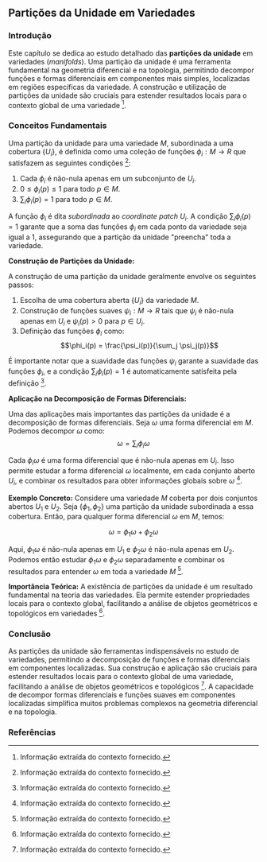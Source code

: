 ## Partições da Unidade em Variedades

### Introdução
Este capítulo se dedica ao estudo detalhado das **partições da unidade** em variedades (*manifolds*). Uma partição da unidade é uma ferramenta fundamental na geometria diferencial e na topologia, permitindo decompor funções e formas diferenciais em componentes mais simples, localizadas em regiões específicas da variedade. A construção e utilização de partições da unidade são cruciais para estender resultados locais para o contexto global de uma variedade [^1].

### Conceitos Fundamentais

Uma partição da unidade para uma variedade $M$, subordinada a uma cobertura {$U_i$}, é definida como uma coleção de funções $\phi_i : M \rightarrow R$ que satisfazem as seguintes condições [^1]:
1.  Cada $\phi_i$ é não-nula apenas em um subconjunto de $U_i$.
2.  $0 \leq \phi_i(p) \leq 1$ para todo $p \in M$.
3.  $\sum_i \phi_i(p) = 1$ para todo $p \in M$.

A função $\phi_i$ é dita *subordinada* ao *coordinate patch* $U_i$. A condição $\sum_i \phi_i(p) = 1$ garante que a soma das funções $\phi_i$ em cada ponto da variedade seja igual a 1, assegurando que a partição da unidade "preencha" toda a variedade.

**Construção de Partições da Unidade:**

A construção de uma partição da unidade geralmente envolve os seguintes passos:
1.  Escolha de uma cobertura aberta {$U_i$} da variedade $M$.
2.  Construção de funções suaves $\psi_i : M \rightarrow R$ tais que $\psi_i$ é não-nula apenas em $U_i$ e $\psi_i(p) > 0$ para $p \in U_i$.
3.  Definição das funções $\phi_i$ como:
    $$\phi_i(p) = \frac{\psi_i(p)}{\sum_j \psi_j(p)}$$

É importante notar que a suavidade das funções $\psi_i$ garante a suavidade das funções $\phi_i$, e a condição $\sum_i \phi_i(p) = 1$ é automaticamente satisfeita pela definição [^1].

**Aplicação na Decomposição de Formas Diferenciais:**

Uma das aplicações mais importantes das partições da unidade é a decomposição de formas diferenciais. Seja $\omega$ uma forma diferencial em $M$. Podemos decompor $\omega$ como:
$$\omega = \sum_i \phi_i \omega$$

Cada $\phi_i \omega$ é uma forma diferencial que é não-nula apenas em $U_i$. Isso permite estudar a forma diferencial $\omega$ localmente, em cada conjunto aberto $U_i$, e combinar os resultados para obter informações globais sobre $\omega$ [^1].

**Exemplo Concreto:**
Considere uma variedade $M$ coberta por dois conjuntos abertos $U_1$ e $U_2$. Seja {$\phi_1, \phi_2$} uma partição da unidade subordinada a essa cobertura. Então, para qualquer forma diferencial $\omega$ em $M$, temos:

$$\omega = \phi_1 \omega + \phi_2 \omega$$

Aqui, $\phi_1 \omega$ é não-nula apenas em $U_1$ e $\phi_2 \omega$ é não-nula apenas em $U_2$. Podemos então estudar $\phi_1 \omega$ e $\phi_2 \omega$ separadamente e combinar os resultados para entender $\omega$ em toda a variedade $M$ [^1].

**Importância Teórica:**
A existência de partições da unidade é um resultado fundamental na teoria das variedades. Ela permite estender propriedades locais para o contexto global, facilitando a análise de objetos geométricos e topológicos em variedades [^1].

### Conclusão

As partições da unidade são ferramentas indispensáveis no estudo de variedades, permitindo a decomposição de funções e formas diferenciais em componentes localizadas. Sua construção e aplicação são cruciais para estender resultados locais para o contexto global de uma variedade, facilitando a análise de objetos geométricos e topológicos [^1]. A capacidade de decompor formas diferenciais e funções suaves em componentes localizadas simplifica muitos problemas complexos na geometria diferencial e na topologia.

### Referências
[^1]: Informação extraída do contexto fornecido.
<!-- END -->